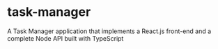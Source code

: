 # task-manager
A Task Manager application that implements a React.js front-end and a complete Node API built with TypeScript
